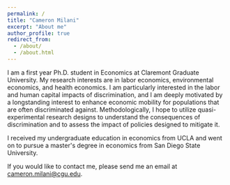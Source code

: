 ```yaml
---
permalink: /
title: "Cameron Milani"
excerpt: "About me"
author_profile: true
redirect_from: 
  - /about/
  - /about.html
---
```


I am a first year Ph.D. student in Economics at Claremont Graduate University. My research interests are in labor economics,  environmental economics, and health economics. I am particularly interested in the labor and human capital impacts of discrimination, and I am deeply motivated by a longstanding interest to enhance economic mobility for populations that are often discriminated against. Methodologically, I hope to utilize quasi-experimental research designs to understand the consequences of discrimination and to assess the impact of policies designed to mitigate it.

I received my undergraduate education in economics from UCLA and went on to pursue a master's degree in economics from San Diego State University.

If you would like to contact me, please send me an email at cameron.milani@cgu.edu.
